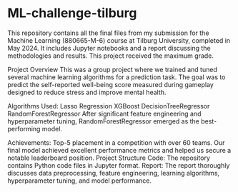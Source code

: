 # ML-challenge-tilburg

This repository contains all the final files from my submission for the Machine Learning (880665-M-6) course at Tilburg University, completed in May 2024. It includes Jupyter notebooks and a report discussing the methodologies and results. This project received the maximum grade.

Project Overview
This was a group project where we trained and tuned several machine learning algorithms for a prediction task. The goal was to predict the self-reported well-being score measured during gameplay designed to reduce stress and improve mental health.

Algorithms Used:
Lasso Regression
XGBoost
DecisionTreeRegressor
RandomForestRegressor
After significant feature engineering and hyperparameter tuning, RandomForestRegressor emerged as the best-performing model.

Achievements:
Top-5 placement in a competition with over 60 teams.
Our final model achieved excellent performance metrics and helped us secure a notable leaderboard position.
Project Structure
Code: The repository contains Python code files in Jupyter format.
Report: The report thoroughly discusses data preprocessing, feature engineering, learning algorithms, hyperparameter tuning, and model performance.
